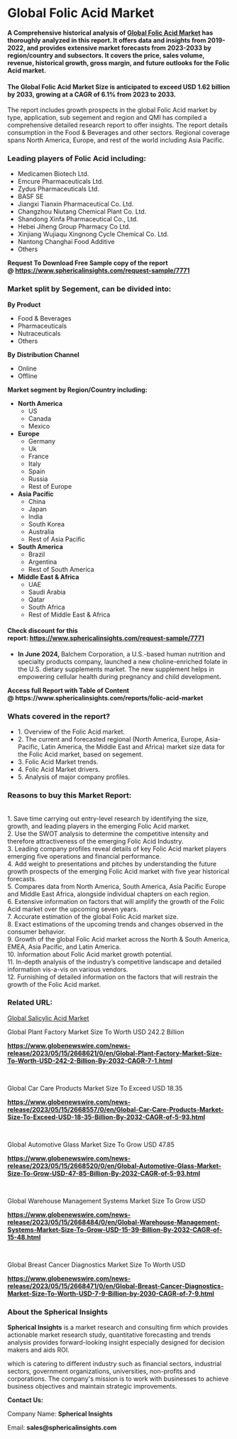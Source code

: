 <h1 class="news-post-title">Global Folic Acid Market</h1>
<p><strong>A Comprehensive historical analysis of&nbsp;<a href="https://www.sphericalinsights.com/reports/folic-acid-market" target="_blank" rel="noopener">Global Folic Acid Market</a>&nbsp;has thoroughly analyzed in this report. It offers data and insights from 2019-2022, and provides extensive market forecasts from 2023-2033 by region/country and subsectors. It covers the price, sales volume, revenue, historical growth, gross margin, and future outlooks for the Folic Acid market.</strong></p>
<h4><strong>The Global Folic Acid Market Size is anticipated to exceed USD 1.62 billion by 2033, growing at a CAGR of 6.1% from 2023 to 2033.</strong></h4>
<p>The report includes growth prospects in the global Folic Acid market by type, application, sub segement and region and QMI has compiled a comprehensive detailed research report to offer insights. The report details consumption in the Food &amp; Beverages and other sectors. Regional coverage spans North America, Europe, and rest of the world including Asia Pacific.</p>
<h3><strong>Leading players of Folic Acid including:</strong></h3>
<ul>
<li>Medicamen Biotech Ltd.</li>
<li>Emcure Pharmaceuticals Ltd.</li>
<li>Zydus Pharmaceuticals Ltd.</li>
<li>BASF SE</li>
<li>Jiangxi Tianxin Pharmaceutical Co. Ltd.</li>
<li>Changzhou Niutang Chemical Plant Co. Ltd.</li>
<li>Shandong Xinfa Pharmaceutical Co., Ltd.</li>
<li>Hebei Jiheng Group Pharmacy Co Ltd.</li>
<li>Xinjiang Wujiaqu Xingnong Cycle Chemical Co. Ltd.</li>
<li>Nantong Changhai Food Additive</li>
<li>Others</li>
</ul>
<p><strong>Request To Download Free Sample copy of the report @&nbsp;<a href="https://www.sphericalinsights.com/request-sample/7771">https://www.sphericalinsights.com/request-sample/7771</a>&nbsp;</strong></p>
<h3><strong>Market split by Segement, can be divided into:</strong></h3>
<p><strong>By Product</strong></p>
<ul>
<li>Food &amp; Beverages</li>
<li>Pharmaceuticals</li>
<li>Nutraceuticals</li>
<li>Others</li>
</ul>
<p><strong>By</strong>&nbsp;<strong>Distribution Channel</strong></p>
<ul>
<li>Online</li>
<li>Offline</li>
</ul>
<p><strong>Market segment by Region/Country including:</strong></p>
<ul>
<li><strong>North America</strong>
<ul>
<li>US</li>
<li>Canada</li>
<li>Mexico</li>
</ul>
</li>
<li><strong>Europe</strong>
<ul>
<li>Germany</li>
<li>Uk</li>
<li>France</li>
<li>Italy</li>
<li>Spain</li>
<li>Russia</li>
<li>Rest of Europe</li>
</ul>
</li>
<li><strong>Asia Pacific</strong>
<ul>
<li>China</li>
<li>Japan</li>
<li>India</li>
<li>South Korea</li>
<li>Australia</li>
<li>Rest of Asia Pacific</li>
</ul>
</li>
<li><strong>South America</strong>
<ul>
<li>Brazil</li>
<li>Argentina</li>
<li>Rest of South America</li>
</ul>
</li>
<li><strong>Middle East &amp; Africa</strong>
<ul>
<li>UAE</li>
<li>Saudi Arabia</li>
<li>Qatar</li>
<li>South Africa</li>
<li>Rest of Middle East &amp; Africa</li>
</ul>
</li>
</ul>
<h4>Check discount for this report:&nbsp;<a href="https://www.sphericalinsights.com/request-sample/7771">https://www.sphericalinsights.com/request-sample/7771</a>&nbsp;</h4>
<ul>
<li><strong>In June 2024,&nbsp;</strong>Balchem Corporation, a U.S.-based human nutrition and specialty products company, launched a new choline-enriched folate in the U.S. dietary supplements market. The new supplement helps in empowering cellular health during pregnancy and child development<strong>.</strong></li>
</ul>
<p><strong>Access full Report with Table of Content @&nbsp;<a>https://www.sphericalinsights.com/reports/folic-acid-market</a></strong></p>
<h3><strong>Whats covered in the report?</strong></h3>
<ul>
<li>1. Overview of the Folic Acid market.</li>
<li>2. The current and forecasted regional (North America, Europe, Asia-Pacific, Latin America, the Middle East and Africa) market size data for the Folic Acid market, based on segement.</li>
<li>3. Folic Acid Market trends.</li>
<li>4. Folic Acid Market drivers.</li>
<li>5. Analysis of major company profiles.</li>
</ul>
<h3><strong>Reasons to buy this Market Report:</strong></h3>
<p><br />1. Save time carrying out entry-level research by identifying the size, growth, and leading players in the emerging Folic Acid market.<br />2. Use the SWOT analysis to determine the competitive intensity and therefore attractiveness of the emerging Folic Acid Industry.<br />3. Leading company profiles reveal details of key Folic Acid market players emerging five operations and financial performance.<br />4. Add weight to presentations and pitches by understanding the future growth prospects of the emerging Folic Acid market with five year historical forecasts.<br />5. Compares data from North America, South America, Asia Pacific Europe and Middle East Africa, alongside individual chapters on each region.<br />6. Extensive information on factors that will amplify the growth of the Folic Acid market over the upcoming seven years.<br />7. Accurate estimation of the global Folic Acid market size.<br />8. Exact estimations of the upcoming trends and changes observed in the consumer behavior.<br />9. Growth of the global Folic Acid market across the North &amp; South America, EMEA, Asia Pacific, and Latin America.<br />10. Information about Folic Acid market growth potential.<br />11. In-depth analysis of the industry&rsquo;s competitive landscape and detailed information vis-a-vis on various vendors.<br />12. Furnishing of detailed information on the factors that will restrain the growth of the Folic Acid market.</p>
<h3><strong>Related URL:</strong></h3>
<p><a href="https://www.sphericalinsights.com/reports/salicylic-acid-market" target="_blank" rel="noopener">Global Salicylic Acid Market</a></p>
<p>Global Plant Factory Market Size To Worth USD 242.2 Billion</p>
<p><strong><a href="https://www.globenewswire.com/news-release/2023/05/15/2668621/0/en/Global-Plant-Factory-Market-Size-To-Worth-USD-242-2-Billion-By-2032-CAGR-7-1.html">https://www.globenewswire.com/news-release/2023/05/15/2668621/0/en/Global-Plant-Factory-Market-Size-To-Worth-USD-242-2-Billion-By-2032-CAGR-7-1.html</a>&nbsp;</strong></p>
<p>&nbsp;</p>
<p>Global Car Care Products Market Size To Exceed USD 18.35</p>
<p><strong><a href="https://www.globenewswire.com/news-release/2023/05/15/2668557/0/en/Global-Car-Care-Products-Market-Size-To-Exceed-USD-18-35-Billion-By-2032-CAGR-of-5-93.html">https://www.globenewswire.com/news-release/2023/05/15/2668557/0/en/Global-Car-Care-Products-Market-Size-To-Exceed-USD-18-35-Billion-By-2032-CAGR-of-5-93.html</a>&nbsp;</strong></p>
<p>&nbsp;</p>
<p>Global Automotive Glass Market Size To Grow USD 47.85</p>
<p><strong><a href="https://www.globenewswire.com/news-release/2023/05/15/2668520/0/en/Global-Automotive-Glass-Market-Size-To-Grow-USD-47-85-Billion-By-2032-CAGR-of-5-93.html">https://www.globenewswire.com/news-release/2023/05/15/2668520/0/en/Global-Automotive-Glass-Market-Size-To-Grow-USD-47-85-Billion-By-2032-CAGR-of-5-93.html</a>&nbsp;</strong></p>
<p>&nbsp;</p>
<p>Global Warehouse Management Systems Market Size To Grow USD</p>
<p><strong><a href="https://www.globenewswire.com/news-release/2023/05/15/2668484/0/en/Global-Warehouse-Management-Systems-Market-Size-To-Grow-USD-15-39-Billion-By-2032-CAGR-of-15-48.html">https://www.globenewswire.com/news-release/2023/05/15/2668484/0/en/Global-Warehouse-Management-Systems-Market-Size-To-Grow-USD-15-39-Billion-By-2032-CAGR-of-15-48.html</a>&nbsp;</strong></p>
<p>&nbsp;</p>
<p>Global Breast Cancer Diagnostics Market Size To Worth USD</p>
<p><strong><a href="https://www.globenewswire.com/news-release/2023/05/15/2668471/0/en/Global-Breast-Cancer-Diagnostics-Market-Size-To-Worth-USD-7-9-Billion-by-2030-CAGR-of-7-9.html">https://www.globenewswire.com/news-release/2023/05/15/2668471/0/en/Global-Breast-Cancer-Diagnostics-Market-Size-To-Worth-USD-7-9-Billion-by-2030-CAGR-of-7-9.html</a>&nbsp;</strong></p>
<h3><strong>About the Spherical Insights</strong></h3>
<p><strong>Spherical Insights</strong>&nbsp;is a market research and consulting firm which provides actionable market research study, quantitative forecasting and trends analysis provides forward-looking insight especially designed for decision makers and aids ROI.</p>
<p>which is catering to different industry such as financial sectors, industrial sectors, government organizations, universities, non-profits and corporations. The company's mission is to work with businesses to achieve business objectives and maintain strategic improvements.</p>
<p><strong>Contact Us:</strong></p>
<p>Company Name:&nbsp;<strong>Spherical Insights</strong></p>
<p>Email:&nbsp;<strong>sales@sphericalinsights.com</strong></p>
